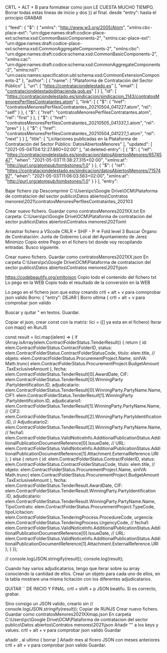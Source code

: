 CRTL + ALT + B  para formatear como json LE CUESTA MUCHO TIEMPO.
Borrar todas estas lineas de inicio y dos }} al final. desde "entry": hasta el principio GRABAR

{
    "feed": {
        "$": {
            "xmlns": "http://www.w3.org/2005/Atom",
            "xmlns:cbc-place-ext": "urn:dgpe:names:draft:codice-place-ext:schema:xsd:CommonBasicComponents-2",
            "xmlns:cac-place-ext": "urn:dgpe:names:draft:codice-place-ext:schema:xsd:CommonAggregateComponents-2",
            "xmlns:cbc": "urn:dgpe:names:draft:codice:schema:xsd:CommonBasicComponents-2",
            "xmlns:cac": "urn:dgpe:names:draft:codice:schema:xsd:CommonAggregateComponents-2",
            "xmlns:ns1": "urn:oasis:names:specification:ubl:schema:xsd:CommonExtensionComponents-2"
        },
        "author": [
            {
                "name": [
                    "Plataforma de Contratación del Sector Público"
                ],
                "uri": [
                    "https://contrataciondelestado.es"
                ],
                "email": [
                    "contrataciondelestado@hacienda.gob.es"
                ]
            }
        ],
        "id": [
            "https://contrataciondelestado.es/sindicacion/sindicacion_1143/contratosMenoresPerfilesContratantes.atom"
        ],
        "link": [
            {
                "$": {
                    "href": "contratosMenoresPerfilesContratantes_20210504_041227.atom",
                    "rel": "self"
                }
            },
            {
                "$": {
                    "href": "contratosMenoresPerfilesContratantes.atom",
                    "rel": "first"
                }
            },
            {
                "$": {
                    "href": "contratosMenoresPerfilesContratantes_20210505_041337_1.atom",
                    "rel": "prev"
                }
            },
            {
                "$": {
                    "href": "contratosMenoresPerfilesContratantes_20210504_041227_1.atom",
                    "rel": "next"
                }
            }
        ],
        "title": [
            "Licitaciones publicadas en la Plataforma de Contratación del Sector Público: DatosAbiertosMenores"
        ],
        "updated": [
            "2021-05-04T04:12:27.860+02:00"
        ],
        "at:deleted-entry": [
            {
                "$": {
                    "ref": "https://contrataciondelestado.es/sindicacion/datosAbiertosMenores/6574547",
                    "when": "2021-05-03T11:38:27.315+02:00",
                    "xmlns:at": "http://purl.org/atompub/tombstones/1.0"
                }
            },
            {
                "$": {
                    "ref": "https://contrataciondelestado.es/sindicacion/datosAbiertosMenores/7157497",
                    "when": "2021-05-03T11:06:03.563+02:00",
                    "xmlns:at": "http://purl.org/atompub/tombstones/1.0"
                }
            }
        ],
        "entry":


Bajar fichero zip
Descomprimir
C:\Users\pc\Google Drive\OCM\Plataforma de contratacion del sector publico\Datos abiertos\Contratos menores\2021\contratosMenoresPerfilesContratantes_202103

Crear nuevo fichero.
Guardar como contratosMenores2021XX.txt
En carpeta:
 C:\Users\pc\Google Drive\OCM\Plataforma de contratacion del sector publico\Datos abiertos\Contratos menores\2021\xml

Arrastrar fichero a VScode
CRLR + SHIF - P => Fold level 3
Buscar 
Órgano de Contratación: Junta de Gobierno Local del Ayuntamiento de Jerez
Minimizo <entry></entry>
Copio entre   <entry></entry>
Pego en el fichero txt donde voy recopilando entradas.
Busco siguiente.


Crear nuevo fichero.
Guardar como contratosMenores2021XX.json
En carpeta
C:\Users\pc\Google Drive\OCM\Plataforma de contratacion del sector publico\Datos abiertos\Contratos menores\2021\json

https://codebeautify.org/xmltojson
Copio todo el contenido del fichero txt
Lo pego en la WEB
Copio todo el resultado de la conversión en la WEB

Lo pego en el fichero json que estoy creando
crtl + alt + v para comnprobar json valido
Borro:
     {
      "entry":  DEJAR [
Borro ultima { 
crtl + alt + v para comprobar json valido

Buscar y quitar  \" en textos.
Guardar.


Copiar el json, crear const con la matriz:
lici =  ([] ya esta en el fichero)
Iterar con map() en RunJS

const result = lici.map((elem) => {
  if (Array.isArray(elem.ContractFolderStatus.TenderResult)) {
    return {
      id: elem.ContractFolderStatus.ContractFolderID,
      status: elem.ContractFolderStatus.ContractFolderStatusCode,
      titulo: elem.title,
      // objeto: elem.ContractFolderStatus.ProcurementProject.Name,
      sinIVA: Math.trunc(
        elem.ContractFolderStatus.ProcurementProject.BudgetAmount
          .TaxExclusiveAmount
      ),
      fecha: elem.ContractFolderStatus.TenderResult[0].AwardDate,
      CIF:
        elem.ContractFolderStatus.TenderResult[0].WinningParty
          .PartyIdentification.ID,
      adjudicatario:
        elem.ContractFolderStatus.TenderResult[0].WinningParty.PartyName.Name,
      CIF1:
        elem.ContractFolderStatus.TenderResult[1].WinningParty
          .PartyIdentification.ID,
      adjudicatario1:
        elem.ContractFolderStatus.TenderResult[1].WinningParty.PartyName.Name,
      // CIF2: elem.ContractFolderStatus.TenderResult[2].WinningParty.PartyIdentification.ID,
      // Adjudicatario2: elem.ContractFolderStatus.TenderResult[2].WinningParty.PartyName.Name,
      // fecha1: elem.ContractFolderStatus.ValidNoticeInfo.AdditionalPublicationStatus.AdditionalPublicationDocumentReference[0].IssueDate,
      // URL:  elem.ContractFolderStatus.ValidNoticeInfo.AdditionalPublicationStatus.AdditionalPublicationDocumentReference[1].Attachment.ExternalReference.URI
    };
  } else {
    return {
      id: elem.ContractFolderStatus.ContractFolderID,
      status: elem.ContractFolderStatus.ContractFolderStatusCode,
      titulo: elem.title,
      // objeto: elem.ContractFolderStatus.ProcurementProject.Name,
      sinIVA: Math.trunc(
        elem.ContractFolderStatus.ProcurementProject.BudgetAmount
          .TaxExclusiveAmount
      ),
      fecha: elem.ContractFolderStatus.TenderResult.AwardDate,
      CIF:
        elem.ContractFolderStatus.TenderResult.WinningParty.PartyIdentification
          .ID,
      adjudicatario:
        elem.ContractFolderStatus.TenderResult.WinningParty.PartyName.Name,
      TipoContrato: elem.ContractFolderStatus.ProcurementProject.TypeCode,
      tipoLicitacion: elem.ContractFolderStatus.TenderingProcess.ProcedureCode,
      urgencia: elem.ContractFolderStatus.TenderingProcess.UrgencyCode,
      // fecha1: elem.ContractFolderStatus.ValidNoticeInfo.AdditionalPublicationStatus.AdditionalPublicationDocumentReference[0].IssueDate,
      // URL:  elem.ContractFolderStatus.ValidNoticeInfo.AdditionalPublicationStatus.AdditionalPublicationDocumentReference[1].Attachment.ExternalReference.URI
    };
  }
});

// console.log(JSON.stringify(result));
console.log(result);

Cuando hay varios adjudicatarios, tengo que iterar sobre su array conociendo la cantidad de ellos.
Crear un objeto para cada uno de ellos, en la tabla mostrare una misma licitación con los diferentes adjudicatarios.


QUITAR `` DE INICIO Y FINAL.
crtl + shift + p
JSON beatifu.
Si es correcto, grabar.


Sino consigo un JSON valido, crearlo sin // console.log(JSON.stringify(result));
Copiar de RUNJS
Crear nuevo fichero.
Guardar como contratosMenores2021XXmap.json
En carpeta
C:\Users\pc\Google Drive\OCM\Plataforma de contratacion del sector publico\Datos abiertos\Contratos menores\2021\json
Añadir "" a los keys y values.
crtl + alt + v para comprobar json valido
Guardar

añadir , al ultimo {
borrar ]
Añadir mes al ficero JSON con meses anteriores
crtl + alt + v para comprobar json valido
Guardar.



